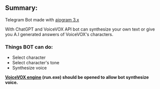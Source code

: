 ## Summary:
Telegram Bot made with [aiogram 3.x](https://aiogram.dev/)

With ChatGPT and VoiceVOX API bot can synthesize your own text or give you A.I generated answers of VoiceVOX's characters.

### Things BOT can do:

- Select character
- Select character's tone
- Synthesize voice

**[VoiceVOX engine](https://github.com/VOICEVOX/voicevox_engine) (run.exe) should be opened to allow bot synthesize voice.**






